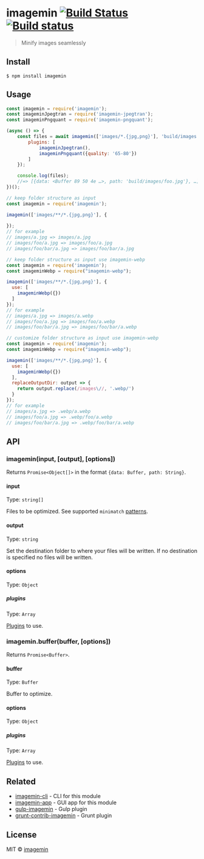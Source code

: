 # imagemin [![Build Status](https://travis-ci.org/imagemin/imagemin.svg?branch=master)](https://travis-ci.org/imagemin/imagemin) [![Build status](https://ci.appveyor.com/api/projects/status/wlnem7wef63k4n1t?svg=true)](https://ci.appveyor.com/project/ShinnosukeWatanabe/imagemin)

> Minify images seamlessly


## Install

```
$ npm install imagemin
```


## Usage

```js
const imagemin = require('imagemin');
const imageminJpegtran = require('imagemin-jpegtran');
const imageminPngquant = require('imagemin-pngquant');

(async () => {
	const files = await imagemin(['images/*.{jpg,png}'], 'build/images', {
		plugins: [
			imageminJpegtran(),
			imageminPngquant({quality: '65-80'})
		]
	});

	console.log(files);
	//=> [{data: <Buffer 89 50 4e …>, path: 'build/images/foo.jpg'}, …]
})();
```

```js
// keep folder structure as input
const imagemin = require('imagemin');

imagemin(['images/**/*.{jpg,png}'], {
  
});
// for example
// images/a.jpg => images/a.jpg
// images/foo/a.jpg => images/foo/a.jpg
// images/foo/bar/a.jpg => images/foo/bar/a.jpg
```

```js
// keep folder structure as input use imagemin-webp
const imagemin = require('imagemin');
const imageminWebp = require("imagemin-webp");

imagemin(['images/**/*.{jpg,png}'], {
  use: [
    imageminWebp({})
  ]
});
// for example
// images/a.jpg => images/a.webp
// images/foo/a.jpg => images/foo/a.webp
// images/foo/bar/a.jpg => images/foo/bar/a.webp
```

```js
// customize folder structure as input use imagemin-webp
const imagemin = require('imagemin');
const imageminWebp = require("imagemin-webp");

imagemin(['images/**/*.{jpg,png}'], {
  use: [
    imageminWebp({})
  ],
  replaceOutputDir: output => {
    return output.replace(/images\//, '.webp/')
  }
});
// for example
// images/a.jpg => .webp/a.webp
// images/foo/a.jpg => .webp/foo/a.webp
// images/foo/bar/a.jpg => .webp/foo/bar/a.webp
```

## API

### imagemin(input, [output], [options])

Returns `Promise<Object[]>` in the format `{data: Buffer, path: String}`.

#### input

Type: `string[]`

Files to be optimized. See supported `minimatch` [patterns](https://github.com/isaacs/minimatch#usage).

#### output

Type: `string`

Set the destination folder to where your files will be written. If no destination is specified no files will be written.

#### options

Type: `Object`

##### plugins

Type: `Array`

[Plugins](https://www.npmjs.com/browse/keyword/imageminplugin) to use.

### imagemin.buffer(buffer, [options])

Returns `Promise<Buffer>`.

#### buffer

Type: `Buffer`

Buffer to optimize.

#### options

Type: `Object`

##### plugins

Type: `Array`

[Plugins](https://www.npmjs.com/browse/keyword/imageminplugin) to use.


## Related

- [imagemin-cli](https://github.com/imagemin/imagemin-cli) - CLI for this module
- [imagemin-app](https://github.com/imagemin/imagemin-app) - GUI app for this module
- [gulp-imagemin](https://github.com/sindresorhus/gulp-imagemin) - Gulp plugin
- [grunt-contrib-imagemin](https://github.com/gruntjs/grunt-contrib-imagemin) - Grunt plugin


## License

MIT © [imagemin](https://github.com/imagemin)
